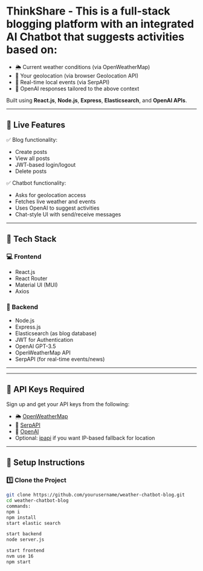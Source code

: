 # ThinkShare - This is a full-stack blogging platform with an integrated **AI Chatbot** that suggests activities based on:

- 🌦️ Current weather conditions (via OpenWeatherMap)
- 📍 Your geolocation (via browser Geolocation API)
- 📰 Real-time local events (via SerpAPI)
- 🧠 OpenAI responses tailored to the above context

Built using **React.js**, **Node.js**, **Express**, **Elasticsearch**, and **OpenAI APIs**.

---

## 🚀 Live Features

✅ Blog functionality:  
- Create posts  
- View all posts  
- JWT-based login/logout  
- Delete posts  

✅ Chatbot functionality:  
- Asks for geolocation access  
- Fetches live weather and events  
- Uses OpenAI to suggest activities  
- Chat-style UI with send/receive messages  

---

## 🧰 Tech Stack

### 💻 Frontend
- React.js
- React Router
- Material UI (MUI)
- Axios

### 🔧 Backend
- Node.js
- Express.js
- Elasticsearch (as blog database)
- JWT for Authentication
- OpenAI GPT-3.5
- OpenWeatherMap API
- SerpAPI (for real-time events/news)

---

---

## 🔐 API Keys Required

Sign up and get your API keys from the following:

- 🌦️ [OpenWeatherMap](https://openweathermap.org/api)
- 📰 [SerpAPI](https://serpapi.com/)
- 🧠 [OpenAI](https://platform.openai.com/)
- Optional: [ipapi](https://ipapi.co/) if you want IP-based fallback for location

---

## 🧪 Setup Instructions

### 1️⃣ Clone the Project

```bash
git clone https://github.com/yourusername/weather-chatbot-blog.git
cd weather-chatbot-blog
commands:
npm i
npm install
start elastic search

start backend 
node server.js

start frontend
nvm use 16
npm start

